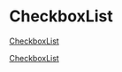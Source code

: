 # CheckboxList

[CheckboxList](project/ng-html-friendly/src/lib/checked-list/readme.md)

[CheckboxList](project\ng-html-friendly\src\lib\checked-list\readme.md)
